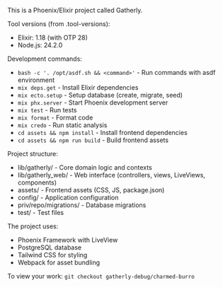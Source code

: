 
This is a Phoenix/Elixir project called Gatherly.

Tool versions (from .tool-versions):
- Elixir: 1.18 (with OTP 28)
- Node.js: 24.2.0

Development commands:
- `bash -c '. /opt/asdf.sh && <command>'` - Run commands with asdf environment
- `mix deps.get` - Install Elixir dependencies
- `mix ecto.setup` - Setup database (create, migrate, seed)
- `mix phx.server` - Start Phoenix development server
- `mix test` - Run tests
- `mix format` - Format code
- `mix credo` - Run static analysis
- `cd assets && npm install` - Install frontend dependencies
- `cd assets && npm run build` - Build frontend assets

Project structure:
- lib/gatherly/ - Core domain logic and contexts
- lib/gatherly_web/ - Web interface (controllers, views, LiveViews, components)
- assets/ - Frontend assets (CSS, JS, package.json)
- config/ - Application configuration
- priv/repo/migrations/ - Database migrations
- test/ - Test files

The project uses:
- Phoenix Framework with LiveView
- PostgreSQL database
- Tailwind CSS for styling
- Webpack for asset bundling

To view your work: `git checkout gatherly-debug/charmed-burro`
